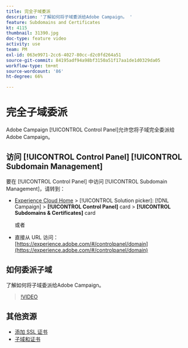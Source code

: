 ```yaml
---
title: 完全子域委派
description: '了解如何将子域委派给Adobe Campaign。 '
feature: Subdomains and Certificates
kt: 4115
thumbnail: 31390.jpg
doc-type: feature video
activity: use
team: PM
exl-id: 063e9971-2cc6-4027-80cc-d2c0fd264a51
source-git-commit: 84195adf94a98bf3150a51f17aa1de1d0329da05
workflow-type: tm+mt
source-wordcount: '86'
ht-degree: 66%

---
```


# 完全子域委派

Adobe Campaign [!UICONTROL Control Panel]允许您将子域完全委派给 Adobe Campaign。

## 访问 [!UICONTROL Control Panel] [!UICONTROL Subdomain Management]

要在 [!UICONTROL Control Panel] 中访问 [!UICONTROL Subdomain Management]，请转到：

* [Experience Cloud Home](https://experience.adobe.com/#/home) > [!UICONTROL Solution picker]: [!DNL Campaign] > **[!UICONTROL Control Panel]** card > **[!UICONTROL Subdomains & Certificates]** card

   或者
* 直接从 URL 访问：[https://experience.adobe.com/#/controlpanel/domain](https://experience.adobe.com/#/controlpanel/domain)

## 如何委派子域

了解如何将子域委派给Adobe Campaign。

>[!VIDEO](https://video.tv.adobe.com/v/31390?quality=12)

## 其他资源

* [添加 SSL 证书](/help/control-panel-tutorials/subdomains-and-certificates/adding-ssl-certificates.md)
* [子域和证书](https://experienceleague.adobe.com/docs/control-panel/using/subdomains-and-certificates/renewing-subdomain-certificate.html?lang=en)
